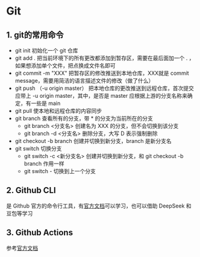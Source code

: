 # Git  
## 1. git的常用命令 
- git init  初始化一个 git 仓库
- git add .  把当前环境下的所有更改都添加到暂存区，需要在最后面加一个 . ，如果想添加单个文件，把点换成文件名即可
- git commit -m "XXX"   把暂存区的修改推送到本地仓库，XXX就是 commit message，需要用简洁的语言描述文件的修改（做了什么）
- git push （-u origin master）  把本地仓库的更改推送到远程仓库，首次提交应带上 -u origin master，其中，是否是 master 应根据上游的分支名称来确定，有一些是 main
- git pull 使本地和远程仓库的内容同步
- git branch 查看所有的分支，带 * 的分支为当前所在的分支 
     - git branch <分支名>  创建名为 XXX 的分支，但不会切换到该分支
     - git branch -d <分支名> 删除分支，大写 D 表示强制删除
- git checkout -b branch 创建并切换到新分支，branch 是新分支名
- git switch 切换分支
     - git switch -c <新分支名>  创建并切换到新分支，和 git checkout -b branch 作用一样
     - git switch -  切换到上一个分支

## 2. Github CLI 
是 Github 官方的命令行工具，有[官方文档](https://cli.github.com/manual/)可以学习，也可以借助 DeepSeek 和豆包等学习

## 3. Github Actions
参考[官方文档](https://github.com/features/actions) 
